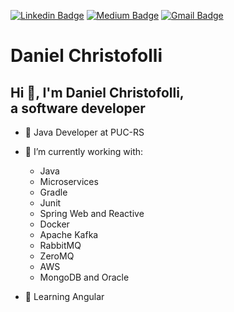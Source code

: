 [![Linkedin Badge](https://img.shields.io/badge/Linkedin-Daniel%20Christofolli-blue?style=flat-square)](https://www.linkedin.com/in/daniel-christofolli-069071160/)
[![Medium Badge](https://img.shields.io/badge/Medium-Daniel%20Christofolli-lightgrey?style=flat-square)](https://medium.com/@danielchristofolli)
[![Gmail Badge](https://img.shields.io/badge/Gmail-Daniel%20Christofolli-red?style=flat-square)](mailto:danielchristofolli@gmail.com)

# Daniel Christofolli

## Hi 👋, I'm Daniel Christofolli,<br>a software developer

- 🔭 Java Developer at PUC-RS


- 🔭 I’m currently working with:
  - Java
  - Microservices
  - Gradle
  - Junit
  - Spring Web and Reactive
  - Docker
  - Apache Kafka
  - RabbitMQ
  - ZeroMQ
  - AWS
  - MongoDB and Oracle
  
- 🌱 Learning Angular
